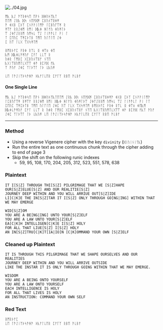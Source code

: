 ![../04.jpg](../04.jpg)

```
ᛗᚣ ᚣᛇ ᚫᛉᚱᛄᛋᛖ ᛖᚹᚾ ᛞᛄᚢᛋᛉᚣᛏ
ᛖᛏᛗ ᛇᚱᚣ ᛞᛋ ᚾᛖᚫᛞᛡ ᛈᛒᚢᚾᛠᛝᛄᛡ
ᚫ ᛄᚷᛒ ᛈᚦᛉ ᛈᚾᚹᚹᛁᛚᛗᚫ ᛚᛈᛒᚢᚩᛠᛡ ᚱ
ᛡᛠᚠ ᚱᚱᛇᛄᛗ ᚱᛗᛁ ᛞᚣᛄ ᚻᛚᚠᚢ ᛄᚢᛡᛚᚦ
ᛠ ᛇᛄᚩᛇᚱᚱᛗ ᚢᛗᛋᚳ ᛠᛇ ᛚᛁᚫᚫᚳᛚ ᚹᛁ ᛚ
ᛏ ᛈᛖᚢᛈ ᛠᛡᛈᚦᛏᛒ ᛏᛗᛖ ᚢᛚᚩᛚᛖ ᛇᛄ
ᛈ ᚢᛠ ᛚᚳᚷ ᛠᚷᛋᛡᛏᛗ

ᛒᛗᚱᚦᚠᛈ ᚹᚱᛄ ᚱᛉᚳ ᛝ ᛄᛠᛟ ᛄᛖ
ᚣᛗ ᛞᚣᛄᚳᚫᛡᚢᚠ ᛈᚠᚪ ᚳᚳᛠ ᚱ
ᚢᛄᚱ ᚪᛗᛒᛈ ᚷᛈᛒᚢᚾᛠᛝᚠ ᚾᛉᛖ
ᚣᚷᛁᛠᛝᚢᛗᛏᚳᚷᛠᛠ ᛄᚫ ᛒᛈᚹᛞ ᚠᚣ
ᛉ ᚫᚢᚠ ᛇᛄᛈ ᛉᛚᚦᛠᚪ ᛚᚦ ᚳᚣᚢᛡ

ᚳᛖ ᛚᚫᛇᛁᛉᚦᛋᚫᚻᚫ ᚦᚣᚠᛚᚳᛖᚱ ᛈᚠᚪᛉ ᚱᛒᛖ ᚫᚳᛒᚠ
```

#### One Single Line
```
ᛗᚣ ᚣᛇ ᚫᛉᚱᛄᛋᛖ ᛖᚹᚾ ᛞᛄᚢᛋᛉᚣᛏᛖᛏᛗ ᛇᚱᚣ ᛞᛋ ᚾᛖᚫᛞᛡ ᛈᛒᚢᚾᛠᛝᛄᛡᚫ ᛄᚷᛒ ᛈᚦᛉ ᛈᚾᚹᚹᛁᛚᛗᚫ ᛚᛈᛒᚢᚩᛠᛡ ᚱᛡᛠᚠ ᚱᚱᛇᛄᛗ ᚱᛗᛁ ᛞᚣᛄ ᚻᛚᚠᚢ ᛄᚢᛡᛚᚦᛠ ᛇᛄᚩᛇᚱᚱᛗ ᚢᛗᛋᚳ ᛠᛇ ᛚᛁᚫᚫᚳᛚ ᚹᛁ ᛚᛏ ᛈᛖᚢᛈ ᛠᛡᛈᚦᛏᛒ ᛏᛗᛖ ᚢᛚᚩᛚᛖ ᛇᛄᛈ ᚢᛠ ᛚᚳᚷ ᛠᚷᛋᛡᛏᛗ ᛒᛗᚱᚦᚠᛈ ᚹᚱᛄ ᚱᛉᚳ ᛝ ᛄᛠᛟ ᛄᛖᚣᛗ ᛞᚣᛄᚳᚫᛡᚢᚠ ᛈᚠᚪ ᚳᚳᛠ ᚱ ᚢᛄᚱ ᚪᛗᛒᛈ ᚷᛈᛒᚢᚾᛠᛝᚠ ᚾᛉᛖ ᚣᚷᛁᛠᛝᚢᛗᛏᚳᚷᛠᛠ ᛄᚫ ᛒᛈᚹᛞ ᚠᚣᛉ ᚫᚢᚠ ᛇᛄᛈ ᛉᛚᚦᛠᚪ ᛚᚦ ᚳᚣᚢᛡ ᚳᛖ ᛚᚫᛇᛁᛉᚦᛋᚫᚻᚫ ᚦᚣᚠᛚᚳᛖᚱ ᛈᚠᚪᛉ ᚱᛒᛖ ᚫᚳᛒᚠ
```

---

### Method

* Using a reverse Vigenere cipher with the key `divinity` (`ᛞᛁᚢᛁᚾᛁᛏᚣ`)
* Run the entire text as one continuous chunk through the cipher adding to end of page 3
* Skip the shift on the following runic indexes
  * 59, 95, 108, 170, 204, 205, 312, 523, 551, 578, 638

### Plaintext
```
IT I[S|Z] THROUGH THI[S|Z] PILGRIMAGE THAT WE [S|Z]HAPE OUR[S|Z]ELUE[S|Z] AND OUR REALITIE[S|Z]
JOURNEY DEEP WITHIN AND YOU WILL ARRIUE OUT[S|Z]IDE
LI[C|K]E THE IN[S|Z]TAR IT I[S|Z] ONLY THROUGH GO[NG|ING] WITHIN THAT WE MAY EMERGE

WID[S|Z]OM
YOU ARE A BE[NG|ING] UNTO YOUR[S|Z]ELF
YOU ARE A LAW UNTO YOUR[S|Z]ELF
EA[C|K]H INTELLIGEN[C|K]E I[S|Z] HOLY
FOR ALL THAT LIUE[S|Z] I[S|Z] HOLY
AN IN[S|Z]TRU[C|K]T[IA|IO]N [C|K]OMMAND YOUR OWN [S|Z]ELF
```

### Cleaned up Plaintext
```
IT IS THROUGH THIS PILGRIMAGE THAT WE SHAPE OURSELVES AND OUR REALITIES
JOURNEY DEEP WITHIN AND YOU WILL ARRIVE OUTSIDE
LIKE THE INSTAR IT IS ONLY THROUGH GOING WITHIN THAT WE MAY EMERGE.

WISDOM
YOU ARE A BEING ONTO YOURSELF
YOU ARE A LAW ONTO YOURSELF
EACH INTELLIGENCE IS HOLY
FOR ALL THAT LIVES IS HOLY
AN INSTRUCTION: COMMAND YOUR OWN SELF
```

### Red Text

```
ᛒᛗᚱᚦᚠᛈ
ᚳᛖ ᛚᚫᛇᛁᛉᚦᛋᚫᚻᚫ ᚦᚣᚠᛚᚳᛖᚱ ᛈᚠᚪᛉ ᚱᛒᛖ ᚫᚳᛒᚠ
```
